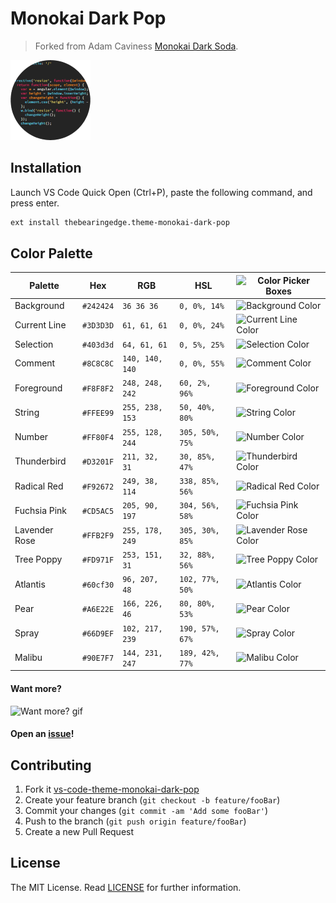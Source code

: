 # Monokai Dark Pop

> Forked from Adam Caviness [Monokai Dark Soda](https://github.com/AdamCaviness/vs-code-theme-monokai-dark-soda).

![](theme-monokai-dark-pop.png)

## Installation

Launch VS Code Quick Open (Ctrl+P), paste the following command, and press enter.

```sh
ext install thebearingedge.theme-monokai-dark-pop
```

## Color Palette

Palette      | Hex       | RGB           | HSL             | ![Color Picker Boxes](https://cdn0.iconfinder.com/data/icons/shift-free/32/Color_Board-32.png)
---          | ---       | ---           | ---             | ---
Background   | `#242424` | `36 36 36`    | `0, 0%, 14%`  | ![Background Color](https://via.placeholder.com/25/242424/242424)
Current Line | `#3D3D3D` | `61, 61, 61`    | `0, 0%, 24%`  | ![Current Line Color](https://via.placeholder.com/25/3D3D3D/3D3D3D)
Selection    | `#403d3d` | `64, 61, 61`    | `0, 5%, 25%`  | ![Selection Color](https://via.placeholder.com/25/403d3d/403d3d)
Comment      | `#8C8C8C` | `140, 140, 140`  | `0, 0%, 55%`  | ![Comment Color](https://via.placeholder.com/25/8C8C8C/8C8C8C)
Foreground   | `#F8F8F2` | `248, 248, 242` | `60, 2%, 96%`   | ![Foreground Color](https://via.placeholder.com/25/F8F8F2/F8F8F2)
String      | `#FFEE99` | `255, 238, 153`  | `50, 40%, 80%`  | ![String Color](https://via.placeholder.com/25/FFEE99/FFEE99)
Number      | `#FF80F4` | `255, 128, 244`  | `305, 50%, 75%`  | ![Number Color](https://via.placeholder.com/25/FF80F4/FF80F4)
Thunderbird      | `#D3201F` | `211, 32, 31`  | `30, 85%, 47%`  | ![Thunderbird Color](https://via.placeholder.com/25/D3201F/D3201F)
Radical Red      | `#F92672` | `249, 38, 114`  | `338, 85%, 56%`  | ![Radical Red Color](https://via.placeholder.com/25/F92672/F92672)
Fuchsia Pink     | `#CD5AC5` | `205, 90, 197`  | `304, 56%, 58%`  | ![Fuchsia Pink Color](https://via.placeholder.com/25/CD5AC5/CD5AC5)
Lavender Rose      | `#FFB2F9` | `255, 178, 249`  | `305, 30%, 85%`  | ![Lavender Rose Color](https://via.placeholder.com/25/FFB2F9/FFB2F9)
Tree Poppy      | `#FD971F` | `253, 151, 31`  | `32, 88%, 56%`  | ![Tree Poppy Color](https://via.placeholder.com/25/FD971F/FD971F)
Atlantis     | `#60cf30` | `96, 207, 48`  | `102, 77%, 50%`  | ![Atlantis Color](https://via.placeholder.com/25/60cf30/60cf30)
Pear      | `#A6E22E` | `166, 226, 46`  | `80, 80%, 53%`  | ![Pear Color](https://via.placeholder.com/25/A6E22E/A6E22E)
Spray      | `#66D9EF` | `102, 217, 239`  | `190, 57%, 67%`  | ![Spray Color](https://via.placeholder.com/25/66D9EF/66D9EF)
Malibu      | `#90E7F7` | `144, 231, 247`  | `189, 42%, 77%`  | ![Malibu Color](https://via.placeholder.com/25/90E7F7/90E7F7)



#### Want more?
![Want more? gif](https://thumbs.gfycat.com/FreshAmpleFly-small.gif)
#### Open an [issue](https://github.com/thebearingedge/vs-code-theme-monokai-dark-pop/issues/new)!

## Contributing

1. Fork it [vs-code-theme-monokai-dark-pop ](https://github.com/thebearingedge/vs-code-theme-monokai-dark-pop/fork)
2. Create your feature branch (`git checkout -b feature/fooBar`)
3. Commit your changes (`git commit -am 'Add some fooBar'`)
4. Push to the branch (`git push origin feature/fooBar`)
5. Create a new Pull Request

License
---

The MIT License. Read [LICENSE](LICENSE) for further information.
